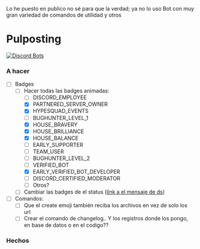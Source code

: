 Lo he puesto en publico no sé para que la verdad; ya no lo uso
Bot con muy gran variedad de comandos de utilidad y otros

# Pulposting
  [![Discord Bots](https://top.gg/api/widget/758388900468883466.svg)](https://top.gg/bot/758388900468883466)
### A hacer
- [ ] Badges
  - [ ] Hacer todas las badges animadas:
    - [ ] DISCORD_EMPLOYEE
    - [X] PARTNERED_SERVER_OWNER
    - [X] HYPESQUAD_EVENTS
    - [ ] BUGHUNTER_LEVEL_1
    - [X] HOUSE_BRAVERY
    - [X] HOUSE_BRILLIANCE
    - [X] HOUSE_BALANCE
    - [ ] EARLY_SUPPORTER
    - [ ] TEAM_USER
    - [ ] BUGHUNTER_LEVEL_2
    - [ ] VERIFIED_BOT
    - [X] EARLY_VERIFIED_BOT_DEVELOPER
    - [ ] DISCORD_CERTIFIED_MODERATOR
    - [ ] Otros?
   - [ ] Cambiar las badges de el status ([link a el mensaje de ds](https://discord.com/channels/755807952295690390/782568719167651850/923576071935393853))

- [ ] Comandos:
  - [ ] Que el create emoji también reciba los archivos en vez de solo los url
  - [ ] Crear el comando de changelog.. Y los registros donde los pongo, en base de datos o en el codigo??

### Hechos
